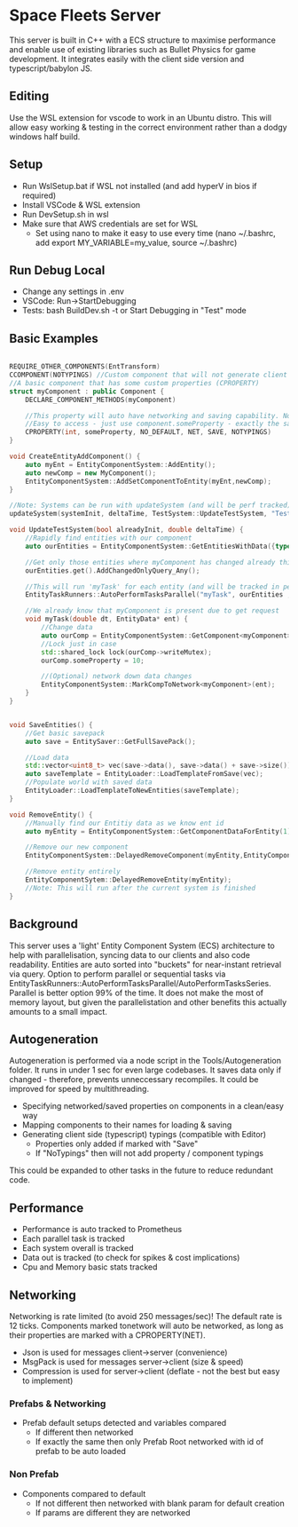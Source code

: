 # Space Fleets Server
This server is built in C++ with a ECS structure to maximise performance and enable use of existing libraries such as Bullet Physics for game development. It integrates easily with the client side version and typescript/babylon JS.

## Editing
Use the WSL extension for vscode to work in an Ubuntu distro. This will allow easy working & testing in the correct environment rather than a dodgy windows half build.

## Setup
- Run WslSetup.bat if WSL not installed (and add hyperV in bios if required)
- Install VSCode & WSL extension
- Run DevSetup.sh in wsl
- Make sure that AWS credentials are set for WSL
    - Set using nano to make it easy to use every time (nano ~/.bashrc, add export MY_VARIABLE=my_value, source ~/.bashrc)

## Run Debug Local
- Change any settings in .env
- VSCode: Run->StartDebugging
- Tests: bash BuildDev.sh -t or Start Debugging in "Test" mode

## Basic Examples
``` cpp

REQUIRE_OTHER_COMPONENTS(EntTransform)
CCOMPONENT(NOTYPINGS) //Custom component that will not generate client typings
//A basic component that has some custom properties (CPROPERTY)
struct myComponent : public Component {
    DECLARE_COMPONENT_METHODS(myComponent)

    //This property will auto have networking and saving capability. No typings will be generated for client side.
    //Easy to access - just use component.someProperty - exactly the same as a normal property
    CPROPERTY(int, someProperty, NO_DEFAULT, NET, SAVE, NOTYPINGS)
}

void CreateEntityAddComponent() {
    auto myEnt = EntityComponentSystem::AddEntity();
    auto newComp = new MyComponent();
    EntityComponentSystem::AddSetComponentToEntity(myEnt,newComp);
}

//Note: Systems can be run with updateSystem (and will be perf tracked)
updateSystem(systemInit, deltaTime, TestSystem::UpdateTestSystem, "TestMain");

void UpdateTestSystem(bool alreadyInit, double deltaTime) {
    //Rapidly find entities with our component
    auto ourEntities = EntityComponentSystem::GetEntitiesWithData({typeid(myComponent)}, {});

    //Get only those entities where myComponent has changed already this frame
    ourEntities.get().AddChangedOnlyQuery_Any();

    //This will run 'myTask' for each entity (and will be tracked in perf)
    EntityTaskRunners::AutoPerformTasksParallel("myTask", ourEntities , myTask, deltaTime);

    //We already know that myComponent is present due to get request
    void myTask(double dt, EntityData* ent) {
        //Change data
        auto ourComp = EntityComponentSystem::GetComponent<myComponent>(ent);
        //Lock just in case 
        std::shared_lock lock(ourComp->writeMutex);
        ourComp.someProperty = 10;

        //(Optional) network down data changes
        EntityComponentSystem::MarkCompToNetwork<myComponent>(ent);
    }
}


void SaveEntities() {
    //Get basic savepack
    auto save = EntitySaver::GetFullSavePack();

    //Load data
    std::vector<uint8_t> vec(save->data(), save->data() + save->size());
    auto saveTemplate = EntityLoader::LoadTemplateFromSave(vec);
    //Populate world with saved data
    EntityLoader::LoadTemplateToNewEntities(saveTemplate);
}

void RemoveEntity() {
    //Manually find our Entitiy data as we know ent id
    auto myEntity = EntityComponentSystem::GetComponentDataForEntity(1);

    //Remove our new component
    EntityComponentSystem::DelayedRemoveComponent(myEntity,EntityComponentSystem::GetComponent<myComponent>(myEntity));

    //Remove entity entirely
    EntityComponentSytem::DelayedRemoveEntity(myEntity);
    //Note: This will run after the current system is finished
}

```


## Background
This server uses a 'light' Entity Component System (ECS) architecture to help with parallelisation, syncing data to our clients and also code readability. Entities are auto sorted into "buckets" for near-instant retrieval via query. Option to perform parallel or sequential tasks via EntityTaskRunners::AutoPerformTasksParallel/AutoPerformTasksSeries. Parallel is better option 99% of the time. It does not make the most of memory layout, but given the parallelistation and other benefits this actually amounts to a small impact.

## Autogeneration
Autogeneration is performed via a node script in the Tools/Autogeneration folder. It runs in under 1 sec for even large codebases. It saves data only if changed - therefore, prevents unneccessary recompiles. It could be improved for speed by multithreading.

- Specifying networked/saved properties on components in a clean/easy way
- Mapping components to their names for loading & saving
- Generating client side (typescript) typings (compatible with Editor)
    - Properties only added if marked with "Save"
    - If "NoTypings" then will not add property / component typings

This could be expanded to other tasks in the future to reduce redundant code.

## Performance
- Performance is auto tracked to Prometheus
- Each parallel task is tracked
- Each system overall is tracked
- Data out is tracked (to check for spikes & cost implications)
- Cpu and Memory basic stats tracked

## Networking
Networking is rate limited (to avoid 250 messages/sec)! The default rate is 12 ticks. Components marked tonetwork will auto be networked, as long as their properties are marked with a CPROPERTY(NET).

- Json is used for messages client->server (convenience)
- MsgPack is used for messages server->client (size & speed)
- Compression is used for server->client (deflate - not the best but easy to implement)

### Prefabs & Networking
- Prefab default setups detected and variables compared
    - If different then networked
    - If exactly the same then only Prefab Root networked with id of prefab to be auto loaded

### Non Prefab
- Components compared to default
    - If not different then networked with blank param for default creation
    - If params are different they are networked
